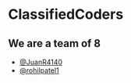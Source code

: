 # **ClassifiedCoders**

## We are a team of 8

+ [@JuanR4140](https://github.com/JuanR4140)
+ [@rohilpatel1](https://github.com/rohilpatel1)
